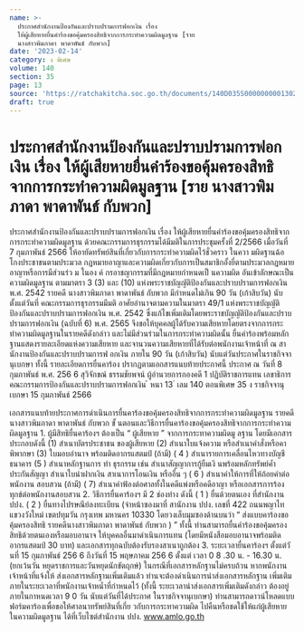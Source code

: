 ```yaml
---
name: >-
  ประกาศสำนักงานป้องกันและปราบปรามการฟอกเงิน เรื่อง
  ให้ผู้เสียหายยื่นคำร้องขอคุ้มครองสิทธิจากการกระทำความผิดมูลฐาน [ราย
  นางสาวพิมภาดา พาดาพันธ์ กับพวก]
date: '2023-02-14'
category: ง พิเศษ
volume: 140
section: 35
page: 13
source: 'https://ratchakitcha.soc.go.th/documents/140D035S0000000001302.pdf'
draft: true
---
```


# ประกาศสำนักงานป้องกันและปราบปรามการฟอกเงิน เรื่อง ให้ผู้เสียหายยื่นคำร้องขอคุ้มครองสิทธิจากการกระทำความผิดมูลฐาน [ราย นางสาวพิมภาดา พาดาพันธ์ กับพวก]

ประกาศสำนักงานป้องกันและปราบปรามการฟอกเงิน เรื่อง ให้ผู้เสียหายยื่นคำร้องขอคุ้มครองสิทธิจากการกระทำความผิดมูลฐาน ด้วยคณะกรรมการธุรกรรมได้มีมติในการประชุมครั้งที่ 2/2566 เมื่อวันที่ 7 กุมภาพันธ์ 2566 ให้อายัดทรัพย์สินที่เกี่ยวกับการกระทำความผิดไว้ชั่วคราว ในควา มผิดฐานฉ้อ โกงประชาชนตามประมวล กฎหมายอาญาและความผิดเกี่ยวกับการเป็นสมาชิกอั้งยี่ตามประมวลกฎหมายอาญาหรือการมีส่วนร่ว ม ในอง ค์ กรอาชญากรรมที่มีกฎหมายกำหนดเป็ นความผิด อันเข้าลักษณะเป็นความผิดมูลฐาน ตามมาตรา 3 (3) และ (10) แห่งพระราชบัญญัติป้องกันและปราบปรามการฟอกเงิน พ.ศ. 2542 รายคดี นางสาวพิมภาดา พาดาพันธ์ กับพวก มีกำหนดไม่เกิน 90 วัน (เก้าสิบวัน) นับตั้งแต่วันที่ คณะกรรมการธุรกรรมมีมติ อาศัยอำนาจตามความในมาตรา 49/1 แห่งพระราชบัญญัติป้องกันและปราบปรามการฟอกเงิน พ.ศ. 2542 ซึ่งแก้ไขเพิ่มเติมโดยพระราชบัญญัติป้องกันและปราบปรามการฟอกเงิน (ฉบับที่ 6) พ.ศ. 2565 จึงขอให้บุคคลผู้ได้รับความเสียหายโดยตรงจากการกระทำความผิดมูลฐานในรายคดีดังกล่าว และไม่มีส่วนร่วมในการกระทำความผิดนั้น ยื่นคำร้องพร้อมหลักฐานแสดงรายละเอียดแห่งความเสียหาย และจานวนความเสียหายที่ได้รับต่อพนักงานเจ้าหน้าที่ ณ สานักงานป้องกันและปราบปรามการฟ อกเงิน ภายใน 90 วัน (เก้าสิบวัน) นับแต่วันประกาศในราชกิจจานุเบกษา ทั้งนี้ รายละเอียดการยื่นคาร้อง ปรากฏตามเอกสารแนบท้ายประกาศนี้ ประกาศ ณ วันที่ 8 กุมภาพันธ์ พ.ศ. 256 6 สุวิจักขณ์ ธรรมชัยพจน์ ผู้อำนวยการกองคดี 1 ปฏิบัติราชการแทน เลขาธิการคณะกรรมการป้องกันและปราบปรามการฟอกเงิน ้ หนา 13 ่ เลม 140 ตอนพิเศษ 35 ง ราชกิจจานุเบกษา 15 กุมภาพันธ์ 2566

เอกสารแนบท้ายประกาศการดำเนินการยื่นคาร้องขอคุ้มครองสิทธิจากการกระทำความผิดมูลฐาน รายคดีนางสาวพิมภาดา พาดาพันธ์ กับพวก ขั้ นตอนและวิธีการยื่นคาร้องขอคุ้มครองสิทธิจากการกระทำความผิดมูลฐาน 1. ผู้มีสิทธิยื่นคาร้องฯ ต้องเป็น “ ผู้เสียหาย ” จากการกระทาความผิดมู ลฐาน โดยมีเอกสารประกอบดังนี้ (1) สำเนาบัตรประชาชน ของผู้เสียหาย (2) สำเนาใบแจ้งความ หรือสำเนาคำสั่งหรือคาพิพากษา (3) ใบมอบอำนาจ พร้อมติดอากรแสตมป์ (ถ้ามี) ( 4 ) สำเนารายการเคลื่อนไหวทางบัญชีธนาคาร (5 ) สำเนาหลักฐานการ ทำ ธุรกรรม เช่น สำเนาสัญญาการกู้ยืมเงิ นพร้อมหลักทรัพย์ค้ำประกันสัญญา สำเนาใบนำฝากเงิน สาเนาการโอนเงิน หรืออื่น ๆ ( 6 ) สำเนาคำให้การที่ให้ถ้อยคำต่อ พนักงาน สอบสวน (ถ้ามี) ( 7) สำเนาคำฟ้องต่อศาลทั้งในคดีแพ่งหรือคดีอาญา หรือเอกสารการร้องทุกข์ต่อพนักงานสอบสวน 2. วิธีการยื่นคาร้องฯ มี 2 ช่องทำง ดังนี้ ( 1 ) ยื่นด้วยตนเอง ที่สำนักงาน ปปง. ( 2 ) ยื่นทางไปรษณีย์ลงทะเบียน (จ่าหน้าซองมาที่ สานักงาน ปปง. เลขที่ 422 ถนนพญาไท แขวงวังใหม่ เขตปทุมวัน กรุงเทพ มหานคร 10330 โดยวงเล็บมุมซองด้านบนว่า “ ส่งแบบคาร้องขอคุ้มครองสิทธิ รายคดีนางสาวพิมภาดา พาดาพันธ์ กับพวก ) ” ทั้งนี้ ท่านสามารถยื่นคำร้องขอคุ้มครองสิทธิด้วยตนเองหรือมอบอานาจ ให้บุคคลอื่นมาดำเนินการแทน (โดยมีหนังสือมอบอานาจพร้อมติดอากรแสตมป์ 30 บาท) และเอกสารทุกฉบับต้องรับรองสาเนาถูกต้อง 3. ระยะเวลายื่นคาร้องฯ ตั้งแต่วั นที่ 15 กุมภาพันธ์ 256 6 ถึงวันที่ 15 พฤษภาคม 256 6 ตั้งแต่ เวลา 0 8 .30 น. - 16.30 น. (ยกเว้นวัน หยุดราชการและวันหยุดนักขัตฤกษ์) ในกรณีที่เอกสารหลักฐานไม่ครบถ้วน หากพนักงานเจ้าหน้าที่แจ้งให้ ส่งเอกสารหลักฐานเพิ่มเติมแล้ว ท่านจะต้องดำเนินการนำส่งเอกสารหลักฐาน เพิ่มเติม ภายในระยะเวลาที่พนักงานเจ้าหน้ำที่กำหนดไว้ (ทั้งนี้ ระยะเวลานำส่งเอกสารเพิ่มเติมดังกล่าว ต้องอยู่ภายในกาหนดเวลา 9 0 วัน นับแต่วันที่ได้ประกาศ ในราชกิจจานุเบกษา) ท่านสามารถดาวน์โหลดแบบฟอร์มคาร้องเพื่อขอให้ศาลนาทรัพย์สินที่เกี่ย วกับการกระทาความผิด ไปคืนหรือชดใช้ให้แก่ผู้เสียหายในความผิดมูลฐาน ได้ที่เว็บไซต์สำนักงาน ปปง. www.amlo.go.th
